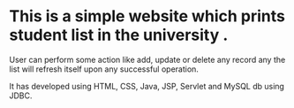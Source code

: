 # This is a simple website which prints student list in the university .


User can perform some action like add, update or delete any record any the list will refresh itself upon any successful operation.

It has developed using HTML, CSS, Java, JSP, Servlet and MySQL db using JDBC.
